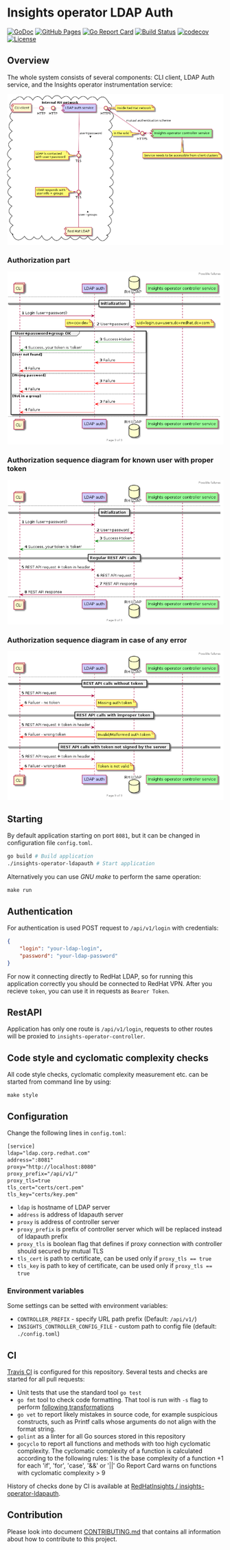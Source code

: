 # Insights operator LDAP Auth

[![GoDoc](https://godoc.org/github.com/RedHatInsights/insights-operator-ldapauth?status.svg)](https://godoc.org/github.com/RedHatInsights/insights-operator-ldapauth)
[![GitHub Pages](https://img.shields.io/badge/%20-GitHub%20Pages-informational)](https://redhatinsights.github.io/insights-operator-ldapauth/)
[![Go Report Card](https://goreportcard.com/badge/github.com/RedHatInsights/insights-operator-ldapauth)](https://goreportcard.com/report/github.com/RedHatInsights/insights-operator-ldapauth)
[![Build Status](https://travis-ci.org/RedHatInsights/insights-operator-ldapauth.svg?branch=master)](https://travis-ci.org/RedHatInsights/insights-operator-ldapauth)
[![codecov](https://codecov.io/gh/RedHatInsights/insights-operator-ldapauth/branch/master/graph/badge.svg)](https://codecov.io/gh/RedHatInsights/insights-operator-ldapauth)
[![License](https://img.shields.io/badge/license-Apache-blue)](https://github.com/RedHatInsights/insights-operator-ldapauth/blob/master/LICENSE)

## Overview

The whole system consists of several components: CLI client, LDAP Auth service, and the Insights operator instrumentation service:

![Components](doc/components.png)

### Authorization part

![Diagram2](doc/auth_sequence_002.png)

### Authorization sequence diagram for known user with proper token

![Diagram7](doc/auth_sequence_007.png)

### Authorization sequence diagram in case of any error

![Diagram8](doc/auth_sequence_008.png)

## Starting

By default application starting on port `8081`, but it can be changed in configuration file `config.toml`.

```Bash
go build # Build application
./insights-operator-ldapauth # Start application
```

Alternatively you can use *GNU make* to perform the same operation:

```
make run
```

## Authentication

For authentication is used POST request to `/api/v1/login` with credentials:
```JSON
{
	"login": "your-ldap-login",
	"password": "your-ldap-password"
}
```

For now it connecting directly to RedHat LDAP, so for running this application correctly you should be connected to RedHat VPN. After you recieve `token`, you can use it in requests as `Bearer Token`.

## RestAPI

Application has only one route is `/api/v1/login`, requests to other routes will be proxied to `insights-operator-controller`.

## Code style and cyclomatic complexity checks

All code style checks, cyclomatic complexity measurement etc. can be started from command line by using:

```
make style
```

## Configuration

Change the following lines in `config.toml`:

```
[service]
ldap="ldap.corp.redhat.com"
address=":8081"
proxy="http://localhost:8080"
proxy_prefix="/api/v1/"
proxy_tls=true
tls_cert="certs/cert.pem"
tls_key="certs/key.pem"
```

 - `ldap` is hostname of LDAP server
 - `address` is address of ldapauth server
 - `proxy` is address of controller server
 - `proxy_prefix` is prefix of controller server which will be replaced instead of ldapauth prefix
 - `proxy_tls` is boolean flag that defines if proxy connection with controller should secured by mutual TLS
 - `tls_cert` is path to certificate, can be used only if `proxy_tls == true`
 - `tls_key` is path to key of certificate, can be used only if `proxy_tls == true`

### Environment variables

Some settings can be setted with environment variables:

 - `CONTROLLER_PREFIX` - specify URL path prefix (Default: `/api/v1/`)
 - `INSIGHTS_CONTROLLER_CONFIG_FILE` - custom path to config file (default: `./config.toml`)

## CI

[Travis CI](https://travis-ci.com/) is configured for this repository. Several tests and checks are started for all pull requests:

* Unit tests that use the standard tool `go test`
* `go fmt` tool to check code formatting. That tool is run with `-s` flag to perform [following transformations](https://golang.org/cmd/gofmt/#hdr-The_simplify_command)
* `go vet` to report likely mistakes in source code, for example suspicious constructs, such as Printf calls whose arguments do not align with the format string.
* `golint` as a linter for all Go sources stored in this repository
* `gocyclo` to report all functions and methods with too high cyclomatic complexity. The cyclomatic complexity of a function is calculated according to the following rules: 1 is the base complexity of a function +1 for each 'if', 'for', 'case', '&&' or '||' Go Report Card warns on functions with cyclomatic complexity > 9

History of checks done by CI is available at [RedHatInsights / insights-operator-ldapauth](https://travis-ci.org/RedHatInsights/insights-operator-ldapauth).


## Contribution

Please look into document [CONTRIBUTING.md](CONTRIBUTING.md) that contains all information about how to contribute to this project.
